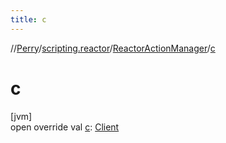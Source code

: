 ```yaml
---
title: c
---
```

//[Perry](../../../index.html)/[scripting.reactor](../index.html)/[ReactorActionManager](index.html)/[c](c.html)



# c



[jvm]\
open override val [c](c.html): [Client](../../client/-client/index.html)





